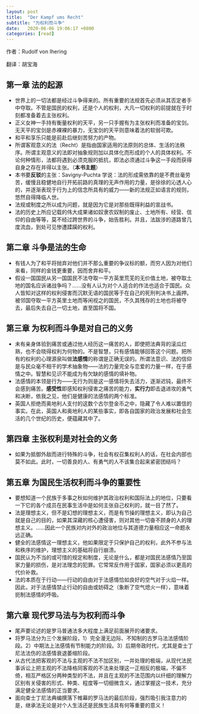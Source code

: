 ```yaml
---
layout: post
title:  "Der Kampf ums Recht"
subtitle: "为权利而斗争"
date:   2020-06-06 19:06:17 +0800
categories: [read]
---
```


作者：Rudolf von Ihering

翻译：胡宝海

## 第一章 法的起源

- 世界上的一切法都是经过斗争得来的。所有重要的法规首先必须从其否定者手中夺取。不管是国民的权利，还是个人的权利，大凡一切权利的前提就在于时刻都准备着去主张权利。
- 正义女神一手持有衡量权利的天平，另一只手握有为主张权利而准备的宝剑。无天平的宝剑是赤裸裸的暴力，无宝剑的天平则意味着法的软弱可欺。
- 和平和享乐只能是前赴后继刻苦努力的产物。
- 所谓客观意义的法（Recht）是指由国家适用的法原则的总体、生活的法秩序。所谓主观意义的法即对抽象规则加以具体化而形成的个人的具体权利。不论何种情形，法都将遇到必须克服的抵抗，即法必须通过斗争这一手段而获得自身之存在并得以主张。（**本书主题**）
- 本书要**反驳**的主张：Savigny-Puchta 学说：法的形成需依靠的是不费丝毫劳苦，缓慢且稳健地自行开拓前路的真理的无声作用的力量，是徐徐的沁透人心的，并逐渐表现于行为上的信念所具有的威力——新的法规正如语言的规则，悠然自得降临人世。
- 法规或制度之所以成为问题，就是因为它是对那些既得利益的宣战书。
- 法的历史上所应记载的伟大成果诸如奴隶农奴制的废止、土地所有、经营、信仰的自由等等，莫不经过跨世界的斗争，始告胜利。并且，法跋涉的道路曾几度流血，到处可见惨遭蹂躏的权利。

## 第二章 斗争是法的生命

- 有钱人为了和平将抛弃对他们并不那么重要的争议标的额，而穷人因为对他们来看，同样的金钱更重要，因而舍弃和平。
- 假设一国国民从另一国国民不法夺取一平方英里荒芜的无价值土地，被夺取土地的国名应诉诸战争吗？......没有人认为对个人适合的作法也适合于国民。众人皆知对这样的权利侵害而沉默无语的国民等于在自己的死刑判决书上画押。被邻国夺取一平方英里土地而等闲视之的国民，不久其残存的土地也将被夺去，最后失去自己一切土地，直至国将不国。

## 第三章 为权利而斗争是对自己的义务

- 未有亲身体验到痛苦或通过他人经历这一痛苦的人，即使把法典背的滚瓜烂熟，也不会晓得权利为何物的。不是智慧，只有感情能够回答这个问题。把所有的权利的心理源泉叫做**法感情**的称谓是正确无误的。所谓法意识、法的信仰是与民众毫不相干的学术抽象物——法的力量完全与恋爱的力量一样，在于感情之中。智慧和见识不能成为有欠缺的感情的填补物。
- 法感情的本领是行为——无行为则是这一感情将失去活力，逐渐迟钝，最终不会感到痛苦。**感受性**即感知权利侵害之痛苦的能力，**实行力**即击退进攻的勇气和决断，依我之见，他们是健康的法感情的两个标准。
- 英国人拒绝而奥地利人支付的这数个古尔登金币之中，隐藏了令人难以置信的事实。在此，英国人和奥地利人的某些事实，即各自国家的政治发展和社会生活的几个世纪的历史，便蕴藏其中了。

## 第四章 主张权利是对社会的义务

- 如果为抵御外敌而进行特殊的斗争，社会有权召集权利人的话，在社会内部也莫不如此。此时，一切善良的人、有勇气的人不该集合起来紧密团结吗？

## 第五章 为国民生活权利而斗争的重要性

- 要想知道一个民族于多事之秋如何维护其政治权利和国际法上的地位，只要看一下它的各个成员在民事生活中是如何主张自己权利的，就一目了然了。
- 法是理想主义，但不是幻想的理想主义，而是有节操的理想主义，即认为自己就是自己的目的，如果其深藏的核心遭侵害，则对其他一切奋不顾身的人的理想主义。......因此一个民族对内对外的政治地位与其道德力量相应这一命题永远正确。
- 健全的法感情这一理想主义，他如果限定于只保护自己的权利，此外不参与法和秩序的维护，理想主义的基础将自行崩溃。
- 国民认为不当的或可惜的规定和制度，无论是什么，都是对国民法感情乃至国家力量的损伤，是对法理念的犯罪。它常常反作用于国家，国家必须以更高的代价补救。
- 法的本质在于行动——行动的自由对于法感情恰如良好的空气对于火焰一样。因此，对于法感情禁止行动的自由或妨碍之（象断了空气熄火一样），意味着扼制法感情的呼吸。

## 第六章 现代罗马法与为权利而斗争

- 尾声要论述的是罗马普通法多大程度上满足前面展开的诸要求。
- 将罗马法分为三个发展阶段，1）完全漫无边际、不知制的古罗马法法感情阶段。2）中期法上法感情有节制能力的阶段。3）后期帝政时代，尤其是查士丁尼法法伤的法感情衰退萎缩阶段。
- 从古代法把客观的不法与主观的不法不加区别，一并处理的极端，从现代法民事诉讼上把主观的不法降格同客观的不法来处理这一正相反的极端，不偏不倚，相互严格区分两种类型的不法，并且在主观的不法范围内以纤细的理解力区别有关侵害的形式、种类、程度等一切细微含义，通过掌握这一技术，充分满足健全法感情的正当要求。
- 面向查士丁尼法典编撰落下帷幕的罗马法的最后阶段，强烈吸引我注意力的是，继承法无论是对个人生活还是民族生活具有何等重要的意义！ 

